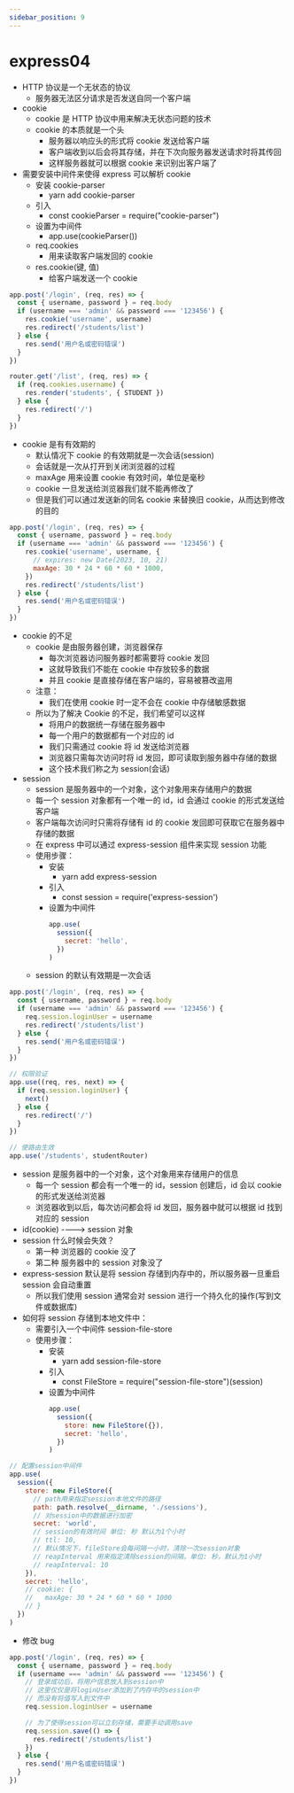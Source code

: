 ```yaml
---
sidebar_position: 9
---
```


# express04

- HTTP 协议是一个无状态的协议
  - 服务器无法区分请求是否发送自同一个客户端
- cookie
  - cookie 是 HTTP 协议中用来解决无状态问题的技术
  - cookie 的本质就是一个头
    - 服务器以响应头的形式将 cookie 发送给客户端
    - 客户端收到以后会将其存储，并在下次向服务器发送请求时将其传回
    - 这样服务器就可以根据 cookie 来识别出客户端了
- 需要安装中间件来使得 express 可以解析 cookie
  - 安装 cookie-parser
    - yarn add cookie-parser
  - 引入
    - const cookieParser = require("cookie-parser")
  - 设置为中间件
    - app.use(cookieParser())
  - req.cookies
    - 用来读取客户端发回的 cookie
  - res.cookie(键, 值)
    - 给客户端发送一个 cookie

```js
app.post('/login', (req, res) => {
  const { username, password } = req.body
  if (username === 'admin' && password === '123456') {
    res.cookie('username', username)
    res.redirect('/students/list')
  } else {
    res.send('用户名或密码错误')
  }
})
```

```js
router.get('/list', (req, res) => {
  if (req.cookies.username) {
    res.render('students', { STUDENT })
  } else {
    res.redirect('/')
  }
})
```

- cookie 是有有效期的
  - 默认情况下 cookie 的有效期就是一次会话(session)
  - 会话就是一次从打开到关闭浏览器的过程
  - maxAge 用来设置 cookie 有效时间，单位是毫秒
  - cookie 一旦发送给浏览器我们就不能再修改了
  - 但是我们可以通过发送新的同名 cookie 来替换旧 cookie，从而达到修改的目的

```js
app.post('/login', (req, res) => {
  const { username, password } = req.body
  if (username === 'admin' && password === '123456') {
    res.cookie('username', username, {
      // expires: new Date(2023, 10, 21)
      maxAge: 30 * 24 * 60 * 60 * 1000,
    })
    res.redirect('/students/list')
  } else {
    res.send('用户名或密码错误')
  }
})
```

- cookie 的不足
  - cookie 是由服务器创建，浏览器保存
    - 每次浏览器访问服务器时都需要将 cookie 发回
    - 这就导致我们不能在 cookie 中存放较多的数据
    - 并且 cookie 是直接存储在客户端的，容易被篡改盗用
  - 注意：
    - 我们在使用 cookie 时一定不会在 cookie 中存储敏感数据
  - 所以为了解决 Cookie 的不足，我们希望可以这样
    - 将用户的数据统一存储在服务器中
    - 每一个用户的数据都有一个对应的 id
    - 我们只需通过 cookie 将 id 发送给浏览器
    - 浏览器只需每次访问时将 id 发回，即可读取到服务器中存储的数据
    - 这个技术我们称之为 session(会话)
- session
  - session 是服务器中的一个对象，这个对象用来存储用户的数据
  - 每一个 session 对象都有一个唯一的 id，id 会通过 cookie 的形式发送给客户端
  - 客户端每次访问时只需将存储有 id 的 cookie 发回即可获取它在服务器中存储的数据
  - 在 express 中可以通过 express-session 组件来实现 session 功能
  - 使用步骤：
    - 安装
      - yarn add express-session
    - 引入
      - const session = require('express-session')
    - 设置为中间件
      ```js
      app.use(
        session({
          secret: 'hello',
        })
      )
      ```
  - session 的默认有效期是一次会话

```js
app.post('/login', (req, res) => {
  const { username, password } = req.body
  if (username === 'admin' && password === '123456') {
    req.session.loginUser = username
    res.redirect('/students/list')
  } else {
    res.send('用户名或密码错误')
  }
})
```

```js
// 权限验证
app.use((req, res, next) => {
  if (req.session.loginUser) {
    next()
  } else {
    res.redirect('/')
  }
})

// 使路由生效
app.use('/students', studentRouter)
```

- session 是服务器中的一个对象，这个对象用来存储用户的信息
  - 每一个 session 都会有一个唯一的 id，session 创建后，id 会以 cookie 的形式发送给浏览器
  - 浏览器收到以后，每次访问都会将 id 发回，服务器中就可以根据 id 找到对应的 session
- id(cookie) ----> session 对象
- session 什么时候会失效？
  - 第一种 浏览器的 cookie 没了
  - 第二种 服务器中的 session 对象没了
- express-session 默认是将 session 存储到内存中的，所以服务器一旦重启 session 会自动重置
  - 所以我们使用 session 通常会对 session 进行一个持久化的操作(写到文件或数据库)
- 如何将 session 存储到本地文件中：
  - 需要引入一个中间件 session-file-store
  - 使用步骤：
    - 安装
      - yarn add session-file-store
    - 引入
      - const FileStore = require("session-file-store")(session)
    - 设置为中间件
      ```js
      app.use(
        session({
          store: new FileStore({}),
          secret: 'hello',
        })
      )
      ```

```js
// 配置session中间件
app.use(
  session({
    store: new FileStore({
      // path用来指定session本地文件的路径
      path: path.resolve(__dirname, './sessions'),
      // 对session中的数据进行加密
      secret: 'world',
      // session的有效时间 单位: 秒 默认为1个小时
      // ttl: 10,
      // 默认情况下，fileStore会每间隔一小时，清除一次session对象
      // reapInterval 用来指定清除session的间隔，单位: 秒，默认为1小时
      // reapInterval: 10
    }),
    secret: 'hello',
    // cookie: {
    //   maxAge: 30 * 24 * 60 * 60 * 1000
    // }
  })
)
```

- 修改 bug

```js
app.post('/login', (req, res) => {
  const { username, password } = req.body
  if (username === 'admin' && password === '123456') {
    // 登录成功后，将用户信息放入到session中
    // 这里仅仅是将loginUser添加到了内存中的session中
    // 而没有将值写入到文件中
    req.session.loginUser = username

    // 为了使得session可以立刻存储，需要手动调用save
    req.session.save(() => {
      res.redirect('/students/list')
    })
  } else {
    res.send('用户名或密码错误')
  }
})
```

